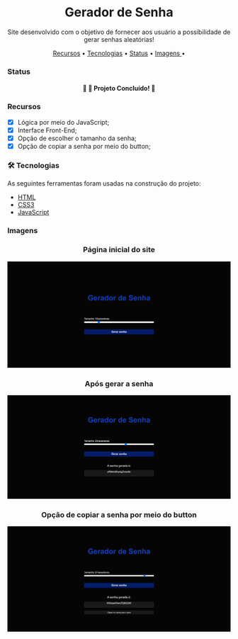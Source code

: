 <h1 align="center"> Gerador de Senha </h1>
<p align="center"> Site desenvolvido com o objetivo de fornecer aos usuário a possibilidade de gerar senhas aleatórias!</p>

<p align="center">
 <a href="#recursos">Recursos</a> •
 <a href="#tecnologias">Tecnologias</a> • 
 <a href="#status">Status</a> • 
 <a href=#imagens"> Imagens </a> • 
</p>


### Status


<h4 align="center"> 
	🎯  🚀 Projeto Concluído! 🎯
</h4>


### Recursos

- [x] Lógica por meio do JavaScript;
- [x] Interface Front-End;
- [x] Opção de escolher o tamanho da senha;
- [x] Opção de copiar a senha por meio do button;

### 🛠 Tecnologias

As seguintes ferramentas foram usadas na construção do projeto:

- [HTML](https://pt.wikipedia.org/wiki/HTML/)
- [CSS3](https://pt.wikipedia.org/wiki/CSS3/)
- [JavaScript](https://www.javascript.com/)

### Imagens

<h3 align="center">Página inicial do site </h3>

![Screenshot](/images/home.png)

<h3 align="center">Após gerar a senha </h3>

![Screenshot](/images/gerar_senha.png)

<h3 align="center">Opção de copiar a senha por meio do button</h3>

![Screenshot](/images/copiar_senha.png)
